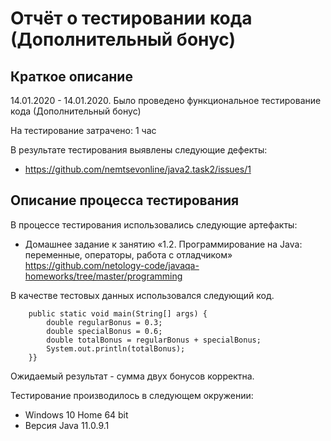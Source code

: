 # Отчёт о тестировании кода (Дополнительный бонус)

## Краткое описание

14.01.2020 - 14.01.2020. Было проведено функциональное тестирование кода (Дополнительный бонус)

На тестирование затрачено: 1 час

В результате тестирования выявлены следующие дефекты:
* https://github.com/nemtsevonline/java2.task2/issues/1


## Описание процесса тестирования

В процессе тестирования использовались следующие артефакты:
* Домашнее задание к занятию «1.2. Программирование на Java: переменные, операторы, работа с отладчиком» https://github.com/netology-code/javaqa-homeworks/tree/master/programming

В качестве тестовых данных использовался следующий код.

```public class Main {
    public static void main(String[] args) {
        double regularBonus = 0.3;
        double specialBonus = 0.6;
        double totalBonus = regularBonus + specialBonus;
        System.out.println(totalBonus);
    }}
```
Ожидаемый результат - сумма двух бонусов корректна.

Тестирование производилось в следующем окружении:
* Windows 10 Home 64 bit
* Версия Java 11.0.9.1

